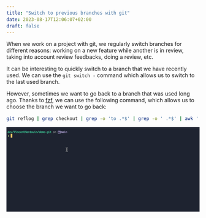 ```yaml
---
title: "Switch to previous branches with git"
date: 2023-08-17T12:06:07+02:00
draft: false
---
```


When we work on a project with git, we regularly switch branches for different reasons: working on a new feature while
another is in review, taking into account review feedbacks, doing a review, etc.

It can be interesting to quickly switch to a branch that we have recently used.
We can use the `git switch -` command which allows us to switch to the last used branch.

However, sometimes we want to go back to a branch that was used long ago.
Thanks to [fzf](https://github.com/junegunn/fzf), we can use the following command, which allows us to choose the branch
we want to go back:

```bash
git reflog | grep checkout | grep -o 'to .*$' | grep -o ' .*$' | awk '!x[$0]++' | fzf | xargs git switch
```

![command demo to go back to recent branch](demo-command-git.gif)